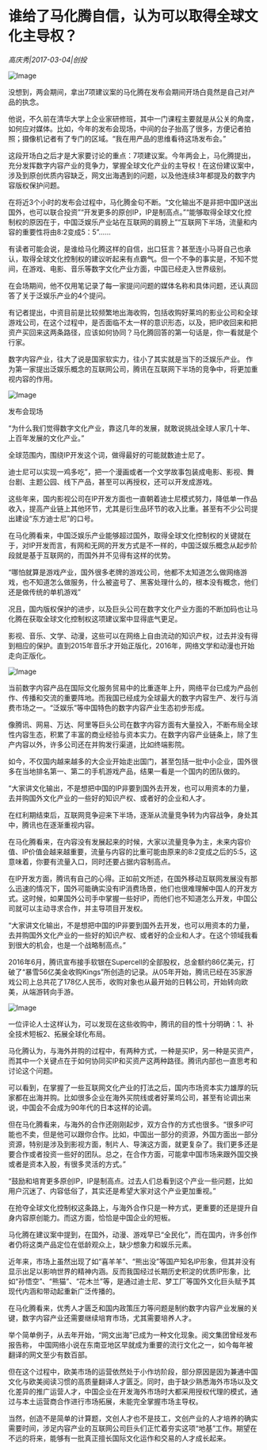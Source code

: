 # 谁给了马化腾自信，认为可以取得全球文化主导权？

*高庆秀|2017-03-04|创投*

![Image](http://static.ylzbl.com/201704281805494429)

没想到，两会期间，拿出7项建议案的马化腾在发布会期间开场白竟然是自己对产品的执念。

他说，不久前在清华大学上企业家研修班，其中一门课程主要就是从公关的角度，如何应对媒体。比如，今年的发布会现场，中间的台子抬高了很多，方便记者拍照；摄像机记者有了专门的区域。“我在用产品的思维看待这场发布会。”

这段开场白之后才是大家要讨论的重点：7项建议案。今年两会上，马化腾提出，充分发挥数字内容产业的竞争力，掌握全球文化产业的主导权！在这份建议案中，涉及到原创优质内容缺乏，网文出海遇到的问题，以及他连续3年都提及的数字内容版权保护问题。

在将近3个小时的发布会过程中，马化腾金句不断。“文化输出不是非把中国IP送出国外，也可以联合投资”“开发更多的原创IP，IP是制高点。”“能够取得全球文化控制权的原因在于，中国泛娱乐产业站在互联网的肩膀上”“互联网下半场，流量和内容的重要性将由8:2变成5：5”……

有读者可能会说，是谁给马化腾这样的自信，出口狂言？甚至连小马哥自己也承认，取得全球文化控制权的建议听起来有点霸气。但一个不争的事实是，不知不觉间，在游戏、电影、音乐等数字文化产业方面，中国已经走入世界级别。

在会场期间，他不仅用笔记录了每一家提问问题的媒体名称和具体问题，还认真回答了关于泛娱乐产业的4个提问。

有记者提出，中资目前是比较频繁地出海收购，包括收购好莱坞的影业公司和全球游戏公司，在这个过程中，是否面临不太一样的意识形态，以及，把IP收回来和把资产买回来这两条路径，应该如何协同？马化腾回答的第一句话是，你一看就是个行家。

数字内容产业，往大了说是国家软实力，往小了其实就是当下的泛娱乐产业。 作为第一家提出泛娱乐概念的互联网公司，腾讯在互联网下半场的竞争中，将更加重视内容的作用。

![Image](http://static.ylzbl.com/201704281805498066)

发布会现场

“为什么我们觉得数字文化产业，靠这几年的发展，就敢说挑战全球人家几十年、上百年发展的文化产业。”

全球范围内，围绕IP开发这个词，做得最好的可能就数迪士尼了。

迪士尼可以实现一鸡多吃”，把一个漫画或者一个文学故事包装成电影、影视、舞台剧、主题公园、线下产品，甚至可以再授权，还可以开发成游戏。

这些年来，国内影视公司在IP开发方面也一直朝着迪士尼模式努力，降低单一作品收入，提高产业链上其他环节，尤其是衍生品环节的收入比重。甚至有不少公司提出建设“东方迪士尼”的口号。

在马化腾看来，中国泛娱乐产业能够超过国外，取得全球文化控制权的关键就在于，对IP开发而言，有网和无网的开发方式是不一样的，中国泛娱乐概念从起步阶段就是基于互联网的，而国外并不见得有这样的优势。

“哪怕就算是游戏产业，国外很多老牌的游戏公司，他都不太知道怎么做网络游戏，也不知道怎么做服务，什么被盗号了、黑客处理什么的，根本没有概念，他们还是做传统的单机游戏”

况且，国内版权保护的进步，以及巨头公司在数字文化产业方面的不断加码也让马化腾在获取全球文化控制权这项建议案中显得底气更足。

影视、音乐、文学、动漫，这些可以在网络上自由流动的知识产权，过去并没有得到相应的保护。直到2015年音乐才开始正版化，2016年，网络文学和动漫也开始走向正版化。

![Image](http://static.ylzbl.com/201704281805491481)

当前数字内容产品在国际文化服务贸易中的比重逐年上升，网络平台已成为产品创作、传播和交流的重要阵地。而我国已经成为全球最大的数字内容生产、发行与消费市场之一。“泛娱乐”等中国特色的数字内容产业生态初步形成。

像腾讯、网易、万达、阿里等巨头公司在数字内容方面有大量投入，不断布局全球性内容生态，积累了丰富的商业经验与资本实力。在数字内容产业链条上，除了生产内容以外，许多公司还在并购发行渠道，比如终端影院。

如今，不仅国内越来越多的大企业开始走出国门，甚至包括一批中小企业，国外很多在当地排名第一、第二的手机游戏产品，结果一看是一个国内的团队做的。

“大家讲文化输出，不是想把中国的IP非要到国外去开发，也可以用资本的力量，去并购国外文化产业的一些好的知识产权、或者好的企业和人才。

在红利期结束后，互联网竞争迎来下半场，逐渐从流量竞争转为内容战争，身处其中，腾讯也在逐渐重视内容。

在马化腾看来，在内容没有发展起来的时候，大家以流量竞争为主，未来内容价值、IP价值会越来越重要，流量与内容的比重可能由原来的8:2变成之后的5:5，这意味着，你要有流量入口，同时还要占据内容制高点。

在IP开发方面，腾讯有自己的心得。正如前文所述，在国外移动互联网发展没有那么迅速的情况下，国外可能确实没有IP消费场景，他们也很难理解中国人的开发方式。这时候，如果国外公司手中掌握一些好IP，而他们也不知道怎么开发，中国公司就可以主动寻求合作，并主导项目开发权。

“大家讲文化输出，不是想把中国的IP非要到国外去开发，也可以用资本的力量，去并购国外文化产业的一些好的知识产权、或者好的企业和人才。在这个领域我看到很大的机会，也是一个战略制高点。”

2016年6月，腾讯宣布接手软银在Supercell的全部股权，总金额约86亿美元，打破了“暴雪56亿美金收购Kings”所创造的记录。从05年开始，腾讯已经在35家游戏公司上总共花了178亿人民币，收购对象也从最开始的日韩公司，开始转向欧美，从端游转向手游。

![Image](http://static.ylzbl.com/201704281805492064)

一位评论人士这样认为，可以发现在这些收购中，腾讯的目的性十分明确：1、补全技术短板2、拓展全球化布局。

马化腾认为，与海外并购的过程中，有两种方式，一种是买IP，另一种是买资产，而其中一个关键点在于如何协同买IP和买资产这两种路径。腾讯内部也一直思考和讨论这个问题。

可以看到，在掌握了一些互联网文化产业的打法之后，国内市场资本实力雄厚的玩家都在出海并购。比如很多企业在海外买院线或者好莱坞公司，甚至有论调出来说，中国会不会成为90年代的日本这样的论调。

但在马化腾看来，与海外的合作还刚刚起步，双方合作的方式也很多。“很多IP可能也不卖，但是他可以跟你合作。比如，中国出一部分的资源，外国方面出一部分资源，特别是涉及到影视方面，制片人、导演这方面，就更复杂了。我们更多还是要合作或者投资一些好的团队。总之，在合作方面，可能拿中国市场来跟外国交换或者是资本入股，有很多灵活的方式。”

“鼓励和培育更多原创IP，IP是制高点。过去人们总看到这个产业一些问题，比如用户沉迷了、内容低俗了，其实还是希望大家对这个产业更加重视。”

在抢夺全球文化控制权这条路上，与海外合作只是一种方式，更重要的还是提升自身内容原创能力。而这方面，恰恰是中国企业的短板。

马化腾在建议案中提到，在国外，动漫、游戏早已“全民化”，而在国内，许多创作者仍将这类产品定位在低龄观众上，缺少想象力和娱乐元素。

近年来，市场上虽然出现了如“喜羊羊”、“熊出没”等国产知名IP形象，但其并没有显示出足以影响世界的精神内涵。反而我国经过长期历史积淀的优质IP形象，比如“孙悟空”、“熊猫”、“花木兰”等，是通过迪士尼、梦工厂等国外文化巨头赋予其现代内涵和带动起重新广泛传播的。

在马化腾看来，优秀人才匮乏和国内政策压力等问题是制约数字内容产业发展的关键，数字内容产业还需要继续培育市场，尤其需要培养人才。

举个简单例子，从去年开始，“网文出海”已成为一种文化现象。阅文集团曾经发布报告称， 中国网络小说在东南亚地区早就成为重要的流行文化之一，如今每年被翻译的网文至少有数百部。

但在这个过程中，欧美市场的运营依然处于小作坊阶段，部分原因是因为兼通中国文化与欧美阅读习惯的高质量翻译人才匮乏。同时，由于缺少熟悉海外市场以及文化差异的推广运营人才，中国企业在开发海外市场时大都采用授权代理的模式，通过与本土运营商合作进行市场拓展，未能完全掌握市场主导权。

当然，创造不是简单的计算题，文创人才也不是技工，文创产业的人才培养的确实需要时间，涉足内容产业的互联网公司巨头们正忙着夯实这项“地基”工作。期望在不远的将来，能够有一批真正擅长国际文化运作和交易的人才成长起来。

